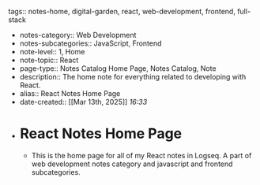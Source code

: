 tags:: notes-home, digital-garden, react, web-development, frontend, full-stack

- notes-category:: Web Development
- notes-subcategories:: JavaScript, Frontend
- note-level:: 1, Home
- note-topic:: React
- page-type:: Notes Catalog Home Page, Notes Catalog, Note
- description:: The home note for everything related to developing with React.
- alias:: React Notes Home Page
- date-created::  [[Mar 13th, 2025]] *16:33*
- # React Notes Home Page
	- This is the home page for all of my React notes in Logseq. A part of web development notes category and javascript and frontend subcategories.